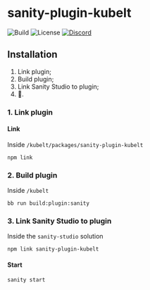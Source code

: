 # sanity-plugin-kubelt

![Build](https://github.com/kubelt/kubelt/actions/workflows/next/badge.svg)
![License](https://img.shields.io/github/license/kubelt/kubelt?label=Apache%202.0)
[![Discord](https://img.shields.io/discord/790660849471062046?label=Discord)](https://discord.gg/m8NbsgByA9)

## Installation

1. Link plugin;
2. Build plugin;
3. Link Sanity Studio to plugin;
4. 🚀.

### 1. Link plugin

#### Link

Inside `/kubelt/packages/sanity-plugin-kubelt`

```
npm link
```

### 2. Build plugin

Inside `/kubelt`

```
bb run build:plugin:sanity
```

### 3. Link Sanity Studio to plugin

Inside the `sanity-studio` solution

```
npm link sanity-plugin-kubelt
```

#### Start

```
sanity start
```

